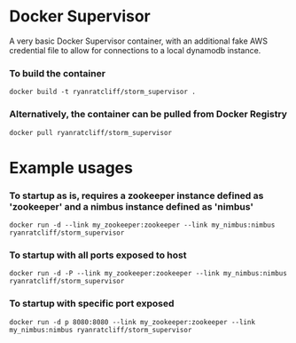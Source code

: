# Docker Supervisor
A very basic Docker Supervisor container, with an additional fake AWS credential file to allow for connections to a local dynamodb instance.

### To build the container
```
docker build -t ryanratcliff/storm_supervisor .
```

### Alternatively, the container can be pulled from Docker Registry
```
docker pull ryanratcliff/storm_supervisor
```

# Example usages

### To startup as is, requires a zookeeper instance defined as 'zookeeper' and a nimbus instance defined as 'nimbus'
```
docker run -d --link my_zookeeper:zookeeper --link my_nimbus:nimbus ryanratcliff/storm_supervisor
   ```

### To startup with all ports exposed to host
```
docker run -d -P --link my_zookeeper:zookeeper --link my_nimbus:nimbus ryanratcliff/storm_supervisor
```

### To startup with specific port exposed
```
docker run -d p 8080:8080 --link my_zookeeper:zookeeper --link my_nimbus:nimbus ryanratcliff/storm_supervisor
```
